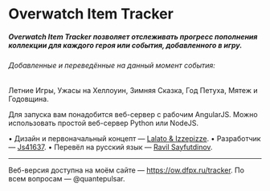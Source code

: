 # Overwatch Item Tracker
##### Overwatch Item Tracker позволяет отслеживать прогресс пополнения коллекции для каждого героя или события, добавленного в игру.

###### Добавленные и переведённые на данный момент события: 
Летние Игры, Ужасы на Хеллоуин, Зимняя Сказка, Год Петуха, Мятеж и Годовщина.

Для запуска вам понадобится веб-сервер с рабочим AngularJS. Можно использовать простой веб-сервер Python или NodeJS.

• Дизайн и первоначальный концепт — [Lalato & Izzepizze](https://www.reddit.com/r/Overwatch/comments/59bo66).
• Разработчик — [Js41637](https://github.com/Js41637/Overwatch-Item-Tracker).
• Перевёл на русский язык — [Ravil Sayfutdinov](https://dfpx.ru).

---

Веб-версия доступна на моём сайте — https://ow.dfpx.ru/tracker. По всем вопросам — @quantepulsar.